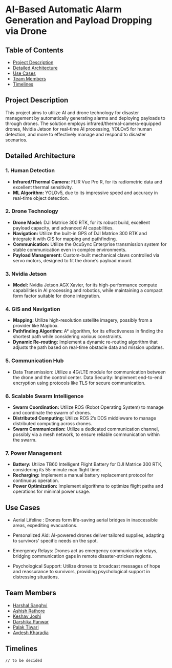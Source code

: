 # AI-Based Automatic Alarm Generation and Payload Dropping via Drone

## Table of Contents
- [Project Description](#project-description)
- [Detailed Architecture](#detailed-architecture)
- [Use Cases](#use-cases)
- [Team Members](#team-members)
- [Timelines](#timelines)

## Project Description
This project aims to utilize AI and drone technology for disaster management by automatically generating alarms and deploying payloads to through drones. The solution employs infrared/thermal-camera-equipped drones, Nvidia Jetson for real-time AI processing, YOLOv5 for human detection, and more to effectively manage and respond to disaster scenarios.

## Detailed Architecture

### 1. Human Detection
- **Infrared/Thermal Camera:** FLIR Vue Pro R, for its radiometric data and excellent thermal sensitivity.
- **ML Algorithm:** YOLOv5, due to its impressive speed and accuracy in real-time object detection.
### 2. Drone Technology
- **Drone Model:** DJI Matrice 300 RTK, for its robust build, excellent payload capacity, and advanced AI capabilities.
- **Navigation:** Utilize the built-in GPS of DJI Matrice 300 RTK and integrate it with GIS for mapping and pathfinding.
- **Communication:** Utilize the OcuSync Enterprise transmission system for stable communication even in complex environments.
- **Payload Management:** Custom-built mechanical claws controlled via servo motors, designed to fit the drone’s payload mount.
### 3. Nvidia Jetson
- **Model:** Nvidia Jetson AGX Xavier, for its high-performance compute capabilities in AI processing and robotics, while maintaining a compact form factor suitable for drone integration.
### 4. GIS and Navigation
- **Mapping:** Utilize high-resolution satellite imagery, possibly from a provider like Mapbox.
- **Pathfinding Algorithm:** A* algorithm, for its effectiveness in finding the shortest path while considering various constraints.
- **Dynamic Re-routing:** Implement a dynamic re-routing algorithm that adjusts the path based on real-time obstacle data and mission updates.
### 5. Communication Hub
- Data Transmission: Utilize a 4G/LTE module for communication between the drone and the control center.
Data Security: Implement end-to-end encryption using protocols like TLS for secure communication.
### 6. Scalable Swarm Intelligence
- **Swarm Coordination:** Utilize ROS (Robot Operating System) to manage and coordinate the swarm of drones.
- **Distributed Computing:** Utilize ROS 2’s DDS middleware to manage distributed computing across drones.
- **Swarm Communication:** Utilize a dedicated communication channel, possibly via a mesh network, to ensure reliable communication within the swarm.
### 7. Power Management
- **Battery:** Utilize TB60 Intelligent Flight Battery for DJI Matrice 300 RTK, considering its 55-minute max flight time.
- **Recharging:** Implement a manual battery replacement protocol for continuous operation.
- **Power Optimization:** Implement algorithms to optimize flight paths and operations for minimal power usage.

## Use Cases

- Aerial Lifeline : Drones form life-saving aerial bridges in inaccessible areas, expediting evacuations.

- Personalized Aid: AI-powered drones deliver tailored supplies, adapting to survivors' specific needs on the spot.

- Emergency Relays: Drones act as emergency communication relays, bridging communication gaps in remote disaster-stricken regions.

- Psychological Support: Utilize drones to broadcast messages of hope and reassurance to survivors, providing psychological support in distressing situations.

## Team Members

- [Harshal Sanghvi]()
- [Ashish Rathore]()
- [Keshav Joshi]()
- [Darshika Panwar]()
- [Palak Tiwari]()
- [Avdesh Kharadia]()

## Timelines

```// to be decided```
